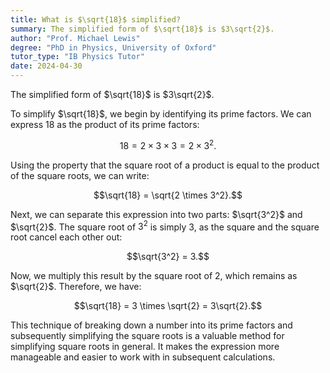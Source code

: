 ```yaml
---
title: What is $\sqrt{18}$ simplified?
summary: The simplified form of $\sqrt{18}$ is $3\sqrt{2}$.
author: "Prof. Michael Lewis"
degree: "PhD in Physics, University of Oxford"
tutor_type: "IB Physics Tutor"
date: 2024-04-30
---
```


The simplified form of $\sqrt{18}$ is $3\sqrt{2}$.

To simplify $\sqrt{18}$, we begin by identifying its prime factors. We can express $18$ as the product of its prime factors: 

$$18 = 2 \times 3 \times 3 = 2 \times 3^2.$$

Using the property that the square root of a product is equal to the product of the square roots, we can write:

$$\sqrt{18} = \sqrt{2 \times 3^2}.$$

Next, we can separate this expression into two parts: $\sqrt{3^2}$ and $\sqrt{2}$. The square root of $3^2$ is simply $3$, as the square and the square root cancel each other out:

$$\sqrt{3^2} = 3.$$

Now, we multiply this result by the square root of $2$, which remains as $\sqrt{2}$. Therefore, we have:

$$\sqrt{18} = 3 \times \sqrt{2} = 3\sqrt{2}.$$

This technique of breaking down a number into its prime factors and subsequently simplifying the square roots is a valuable method for simplifying square roots in general. It makes the expression more manageable and easier to work with in subsequent calculations.
    